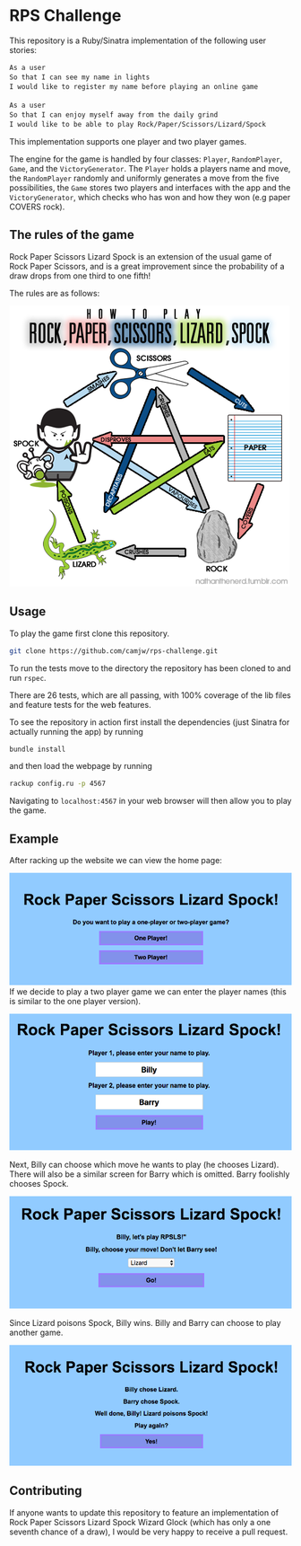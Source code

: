 # RPS Challenge

This repository is a Ruby/Sinatra implementation of the following user stories:

```sh
As a user
So that I can see my name in lights
I would like to register my name before playing an online game

As a user
So that I can enjoy myself away from the daily grind
I would like to be able to play Rock/Paper/Scissors/Lizard/Spock
```

This implementation supports one player and two player games.

The engine for the game is handled by four classes: `Player`, `RandomPlayer`,
`Game`, and the `VictoryGenerator`. The `Player` holds a players name and move,
the `RandomPlayer` randomly and uniformly generates a move from the five
possibilities, the `Game` stores two players and interfaces with the app and the
`VictoryGenerator`, which checks who has won and how they won (e.g paper COVERS
rock).


## The rules of the game

Rock Paper Scissors Lizard Spock is an extension of the usual game of Rock Paper
Scissors, and is a great improvement since the probability of a draw drops from
one third to one fifth!

The rules are as follows:

![Rules of the game](images/RockPaperScissorsLizardSpock.png)

## Usage

To play the game first clone this repository.
```sh
git clone https://github.com/camjw/rps-challenge.git
```

To run the tests move to the directory the repository has been cloned to and run `rspec`.


There are 26 tests, which are all passing, with 100% coverage of the lib files and feature tests for the web features.

To see the repository in action first install the dependencies (just Sinatra for actually running the app) by running
```sh
bundle install
```
and then load the webpage by running
```sh
rackup config.ru -p 4567
```
Navigating to `localhost:4567` in your web browser will then allow you to play the game.

## Example
After racking up the website we can view the home page:

![Homepage](images/homepage.png)
If we decide to play a two player game we can enter the player names (this is similar to the one player version).

![Name page](images/billyvsbarry.png)

Next, Billy can choose which move he wants to play (he chooses Lizard). There will also be a similar screen for Barry which is omitted. Barry foolishly chooses Spock.

![Billy chooses Lizard](images/chooselizard.png)

Since Lizard poisons Spock, Billy wins. Billy and Barry can choose to play another game.

![Lizard poisons Spock](images/lizardpoisonsspock.png)

## Contributing

If anyone wants to update this repository to feature an implementation of Rock Paper Scissors Lizard Spock Wizard Glock (which has only a one seventh chance of a draw), I would be very happy to receive a pull request.

